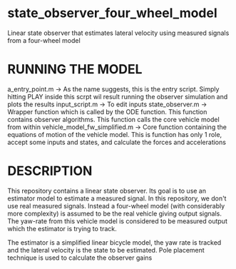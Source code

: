 # state_observer_four_wheel_model
Linear state observer that estimates lateral velocity using measured signals from a four-wheel model

# RUNNING THE MODEL
a_entry_point.m                 -> As the name suggests, this is the entry script. Simply hitting PLAY inside this scrpt wil result running the observer simulation and plots the results
input_script.m                  -> To edit inputs
state_observer.m                -> Wrapper function which is called by the ODE function. This function contains observer algorithms. This function calls the core vehicle model from within
vehicle_model_fw_simplified.m   -> Core function containing the equations of motion of the vehicle model. This is function has only 1 role, accept some inputs and states, and calculate the forces and accelerations

# DESCRIPTION
This repository contains a linear state observer. Its goal is to use an estimator model to estimate a measured signal. 
In this repository, we don't use real measured signals. Instead a four-wheel model (with considerably more complexity) is assumed to be the real vehicle giving output signals. 
The yaw-rate from this vehicle model is considered to be measured output which the estimator is trying to track. 

The estimator is a simplified linear bicycle model, the yaw rate is tracked and the lateral velocity is the state to be estimated. 
Pole placement technique is used to calculate the observer gains
